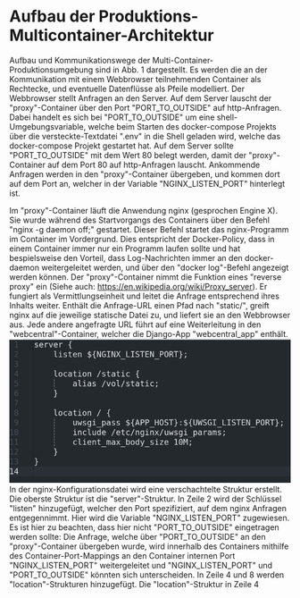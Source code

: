 # Aufbau der Produktions-Multicontainer-Architektur
Aufbau und Kommunikationswege der Multi-Container-Produktionsumgebung sind in Abb. 1 dargestellt. Es werden die an der Kommunikation mit einem Webbrowser teilnehmenden Container als Rechtecke, und eventuelle Datenflüsse als  Pfeile modelliert.
Der Webbrowser stellt Anfragen an den Server. Auf dem Server lauscht der "proxy"-Container über den Port "PORT_TO_OUTSIDE" auf http-Anfragen. Dabei handelt es sich bei "PORT_TO_OUTSIDE" um eine shell-Umgebungsvariable, welche beim Starten des docker-compose Projekts über die versteckte-Textdatei ".env" in die Shell geladen wird, welche das docker-compose Projekt gestartet hat. Auf dem Server sollte "PORT_TO_OUTSIDE" mit dem Wert 80 belegt werden, damit der "proxy"-Container auf dem Port 80 auf http-Anfragen lauscht. Ankommende Anfragen werden in den "proxy"-Container übergeben, und kommen dort auf dem Port an, welcher in der Variable "NGINX_LISTEN_PORT" hinterlegt ist.

Im "proxy"-Container läuft die Anwendung nginx (gesprochen Engine X). Sie wurde während des Startvorgangs des Containers über den Befehl "nginx -g daemon off;" gestartet. Dieser Befehl startet das nginx-Programm im Container im Vordergrund. Dies entspricht der Docker-Policy, dass in einem Container immer nur ein Programm laufen sollte und hat bespielsweise den Vorteil, dass Log-Nachrichten immer an den docker-daemon weitergeleitet werden, und über den "docker log"-Befehl angezeigt werden können.
Der "proxy"-Container nimmt die Funktion eines "reverse proxy" ein (Siehe auch: https://en.wikipedia.org/wiki/Proxy_server). Er fungiert als Vermittlungseinheit und leitet die Anfrage entsprechend ihres Inhalts weiter. Enthält die Anfrage-URL einen Pfad nach "static/", greift nginx auf die jeweilige statische Datei zu, und liefert sie an den Webbrowser aus. Jede andere angefragte URL führt auf eine Weiterleitung in den "webcentral"-Container, welcher die Django-App "webcentral_app" enthält.
![Bild der nginx Konfigurationsdatei](images/nginxConfigFile.png "nginx Konfigurationsdatei")
In der nginx-Konfigurationsdatei wird eine verschachtelte Struktur erstellt. Die oberste Struktur ist die "server"-Struktur. In Zeile 2 wird der Schlüssel "listen" hinzugefügt, welcher den Port spezifiziert, auf dem nginx Anfragen entgegennimmt. Hier wird die Variable "NGINX_LISTEN_PORT" zugewiesen. Es ist hier zu beachten, dass hier nicht "PORT_TO_OUTSIDE" eingetragen werden sollte: Die Anfrage, welche über "PORT_TO_OUTSIDE" an den "proxy"-Container übergeben wurde, wird innerhalb des Containers mithilfe des Container-Port-Mappings an den Container internen Port "NGINX_LISTEN_PORT" weitergeleitet und "NGINX_LISTEN_PORT" und "PORT_TO_OUTSIDE" könnten sich unterscheiden.
In Zeile 4 und 8 werden "location"-Strukturen hinzugefügt. Die "location"-Struktur in Zeile 4
